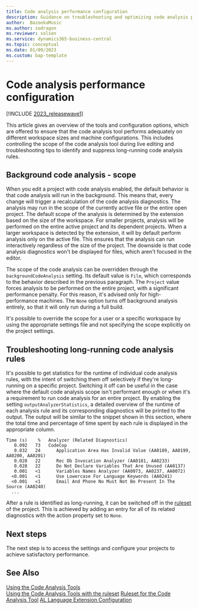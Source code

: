 ```yaml
---
title: Code analysis performance configuration
description: Guidance on troubleshooting and optimizing code analysis performance in AL for Business Central.
author:  BazookaMusic 
ms.author: sodragon
ms.reviewer: solsen
ms.service: dynamics365-business-central
ms.topic: conceptual
ms.date: 01/09/2023
ms.custom: bap-template
---
```


# Code analysis performance configuration

[!INCLUDE [2023_releasewave1](../includes/2023_releasewave1.md)]

This article gives an overview of the tools and configuration options, which are offered to ensure that the code analysis tool performs adequately on different workspace sizes and machine configurations. This includes controlling the scope of the code analysis tool during live editing and troubleshooting tips to identify and suppress long-running code analysis rules.

## Background code analysis - scope

When you edit a project with code analysis enabled, the default behavior is that code analysis will run in the background. This means that, every change will trigger a recalculation of the code analysis diagnostics. The analysis may run in the scope of the currently active file or the entire open project. The default scope of the analysis is determined by the extension based on the size of the workspace. For smaller projects, analysis will be performed on the entire active project and its dependent projects. When a larger workspace is detected by the extension, it will by default perform analysis only on the active file. This ensures that the analysis can run interactively regardless of the size of the project. The downside is that code analysis diagnostics won't be displayed for files, which aren't focused in the editor.

The scope of the code analysis can be overridden through the `backgroundCodeAnalysis` setting. Its default value is `File`, which corresponds to the behavior described in the previous paragraph. The `Project` value forces analysis to be performed on the entire project, with a significant performance penalty. For this reason, it's advised only for high-performance machines. The `None` option turns off background analysis entirely, so that it will only run during a full build.

It's possible to override the scope for a user or a specific workspace by using the appropriate settings file and not specifying the scope explicitly on the project settings.

## Troubleshooting long-running code analysis rules

It's possible to get statistics for the runtime of individual code analysis rules, with the intent of switching them off selectively if they're long-running on a specific project. Switching it off can be useful in the case where the default code analysis scope isn't performant enough or when it's a requirement to run code analysis for an entire project. By enabling the setting `outputAnalyzerStatistics`, a detailed overview of the runtime of each analysis rule and its corresponding diagnostics will be printed to the output. The output will be similar to the snippet shown in this section, where the total time and percentage of time spent by each rule is displayed in the appropriate column.

```
Time (s)    %   Analyzer (Related Diagnostics)
   0.092   73   CodeCop
   0.032   24      Application Area Has Invalid Value (AA0189, AA0199, AA0200, AA0201)
   0.028   22      Rec Db Invocation Analyzer (AA0181, AA0233)
   0.028   22      Do Not Declare Variables That Are Unused (AA0137)
   0.001   <1      Variables Names Analyzer (AA0073, AA0237, AA0072)
  <0.001   <1      Use Lowercase For Language Keywords (AA0241)
  <0.001   <1      Email And Phone No Must Not Be Present In The Source (AA0240)
  ...
```

After a rule is identified as long-running, it can be switched off in the [ruleset](devenv-rule-set-syntax-for-code-analysis-tools.md) of the project. This is achieved by adding an entry for all of its related diagnostics with the action property set to `None`.

## Next steps

The next step is to access the settings and configure your projects to achieve satisfactory performance.

## See Also

[Using the Code Analysis Tools](devenv-using-code-analysis-tool.md)  
[Using the Code Analysis Tools with the ruleset](devenv-using-code-analysis-tool-with-rule-set.md)
[Ruleset for the Code Analysis Tool](devenv-rule-set-syntax-for-code-analysis-tools.md)
[AL Language Extension Configuration](devenv-al-extension-configuration.md)